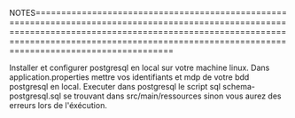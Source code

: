 NOTES===================================================================================================================================================================================================================================================

Installer et configurer postgresql en local sur votre machine linux.
Dans application.properties mettre vos identifiants et mdp de votre bdd postgresql en local.
Executer dans postgresql le script sql schema-postgresql.sql se trouvant dans src/main/ressources sinon vous aurez des erreurs lors de l'éxécution.
